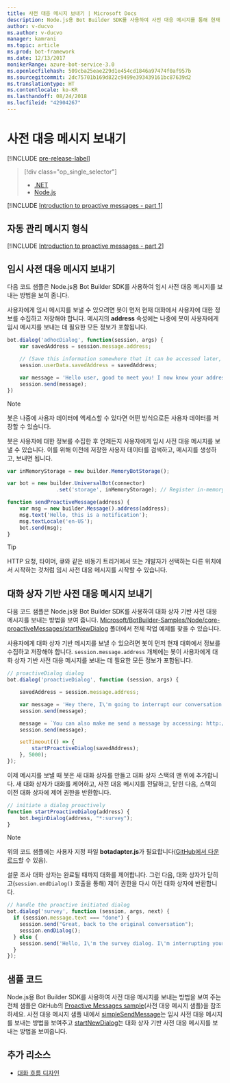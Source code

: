 ```yaml
---
title: 사전 대응 메시지 보내기 | Microsoft Docs
description: Node.js용 Bot Builder SDK를 사용하여 사전 대응 메시지를 통해 현재 대화 흐름을 중단하는 방법을 알아봅니다.
author: v-ducvo
ms.author: v-ducvo
manager: kamrani
ms.topic: article
ms.prod: bot-framework
ms.date: 12/13/2017
monikerRange: azure-bot-service-3.0
ms.openlocfilehash: 509cba25eae229d1e454cd1846a97474f0af957b
ms.sourcegitcommit: 2dc75701b169d822c9499e393439161bc87639d2
ms.translationtype: HT
ms.contentlocale: ko-KR
ms.lasthandoff: 08/24/2018
ms.locfileid: "42904267"
---
```

# <a name="send-proactive-messages"></a>사전 대응 메시지 보내기
[!INCLUDE [pre-release-label](../includes/pre-release-label-v3.md)]

> [!div class="op_single_selector"]
> - [.NET](../dotnet/bot-builder-dotnet-proactive-messages.md)
> - [Node.js](../nodejs/bot-builder-nodejs-proactive-messages.md)

[!INCLUDE [Introduction to proactive messages - part 1](../includes/snippet-proactive-messages-intro-1.md)]

## <a name="types-of-proactive-messages"></a>자동 관리 메시지 형식

[!INCLUDE [Introduction to proactive messages - part 2](../includes/snippet-proactive-messages-intro-2.md)]

## <a name="send-an-ad-hoc-proactive-message"></a>임시 사전 대응 메시지 보내기

다음 코드 샘플은 Node.js용 Bot Builder SDK를 사용하여 임시 사전 대응 메시지를 보내는 방법을 보여 줍니다.

사용자에게 임시 메시지를 보낼 수 있으려면 봇이 먼저 현재 대화에서 사용자에 대한 정보를 수집하고 저장해야 합니다. 메시지의 **address** 속성에는 나중에 봇이 사용자에게 임시 메시지를 보내는 데 필요한 모든 정보가 포함됩니다. 

```javascript
bot.dialog('adhocDialog', function(session, args) {
    var savedAddress = session.message.address;

    // (Save this information somewhere that it can be accessed later, such as in a database, or session.userData)
    session.userData.savedAddress = savedAddress;

    var message = 'Hello user, good to meet you! I now know your address and can send you notifications in the future.';
    session.send(message);
})
```

> [!NOTE]
> 봇은 나중에 사용자 데이터에 액세스할 수 있다면 어떤 방식으로든 사용자 데이터를 저장할 수 있습니다.

봇은 사용자에 대한 정보를 수집한 후 언제든지 사용자에게 임시 사전 대응 메시지를 보낼 수 있습니다. 이를 위해 이전에 저장한 사용자 데이터를 검색하고, 메시지를 생성하고, 보내면 됩니다.

```javascript
var inMemoryStorage = new builder.MemoryBotStorage();

var bot = new builder.UniversalBot(connector)
                .set('storage', inMemoryStorage); // Register in-memory storage 

function sendProactiveMessage(address) {
    var msg = new builder.Message().address(address);
    msg.text('Hello, this is a notification');
    msg.textLocale('en-US');
    bot.send(msg);
}
```

> [!TIP]
> HTTP 요청, 타이머, 큐와 같은 비동기 트리거에서 또는 개발자가 선택하는 다른 위치에서 시작하는 것처럼 임시 사전 대응 메시지를 시작할 수 있습니다.

## <a name="send-a-dialog-based-proactive-message"></a>대화 상자 기반 사전 대응 메시지 보내기

다음 코드 샘플은 Node.js용 Bot Builder SDK를 사용하여 대화 상자 기반 사전 대응 메시지를 보내는 방법을 보여 줍니다. [Microsoft/BotBuilder-Samples/Node/core-proactiveMessages/startNewDialog](https://github.com/Microsoft/BotBuilder-Samples/tree/master/Node/core-proactiveMessages/startNewDialog) 폴더에서 전체 작업 예제를 찾을 수 있습니다.

사용자에게 대화 상자 기반 메시지를 보낼 수 있으려면 봇이 먼저 현재 대화에서 정보를 수집하고 저장해야 합니다. `session.message.address` 개체에는 봇이 사용자에게 대화 상자 기반 사전 대응 메시지를 보내는 데 필요한 모든 정보가 포함됩니다. 

```javascript
// proactiveDialog dialog
bot.dialog('proactiveDialog', function (session, args) {

    savedAddress = session.message.address;

    var message = 'Hey there, I\'m going to interrupt our conversation and start a survey in five seconds...';
    session.send(message);

    message = `You can also make me send a message by accessing: http://localhost:${server.address().port}/api/CustomWebApi`;
    session.send(message);

    setTimeout(() => {
        startProactiveDialog(savedAddress);
    }, 5000);
});
```

이제 메시지를 보낼 때 봇은 새 대화 상자를 만들고 대화 상자 스택의 맨 위에 추가합니다. 새 대화 상자가 대화를 제어하고, 사전 대응 메시지를 전달하고, 닫힌 다음, 스택의 이전 대화 상자에 제어 권한을 반환합니다. 

```javascript
// initiate a dialog proactively 
function startProactiveDialog(address) {
    bot.beginDialog(address, "*:survey");
}
```

> [!NOTE]
> 위의 코드 샘플에는 사용자 지정 파일 **botadapter.js**가 필요합니다([GitHub에서 다운로드](https://github.com/Microsoft/BotBuilder-Samples/blob/master/Node/core-proactiveMessages/startNewDialog/botadapter.js)할 수 있음).

설문 조사 대화 상자는 완료될 때까지 대화를 제어합니다. 그런 다음, 대화 상자가 닫히고(`session.endDialog()` 호출을 통해) 제어 권한을 다시 이전 대화 상자에 반환합니다. 


```javascript
// handle the proactive initiated dialog
bot.dialog('survey', function (session, args, next) {
  if (session.message.text === "done") {
    session.send("Great, back to the original conversation");
    session.endDialog();
  } else {
    session.send('Hello, I\'m the survey dialog. I\'m interrupting your conversation to ask you a question. Type "done" to resume');
  }
});
```

## <a name="sample-code"></a>샘플 코드

Node.js용 Bot Builder SDK를 사용하여 사전 대응 메시지를 보내는 방법을 보여 주는 전체 샘플은 GitHub의 <a href="https://github.com/Microsoft/BotBuilder-Samples/tree/master/Node/core-proactiveMessages" target="_blank">Proactive Messages sample</a>(사전 대응 메시지 샘플)을 참조하세요. 사전 대응 메시지 샘플 내에서 <a href="https://github.com/Microsoft/BotBuilder-Samples/tree/master/Node/core-proactiveMessages/simpleSendMessage" target="_blank">simpleSendMessage</a>는 임시 사전 대응 메시지를 보내는 방법을 보여주고 <a href="https://github.com/Microsoft/BotBuilder-Samples/tree/master/Node/core-proactiveMessages/startNewDialog" target="_blank">startNewDialog</a>는 대화 상자 기반 사전 대응 메시지를 보내는 방법을 보여줍니다.

## <a name="additional-resources"></a>추가 리소스

- [대화 흐름 디자인](../bot-service-design-conversation-flow.md)
